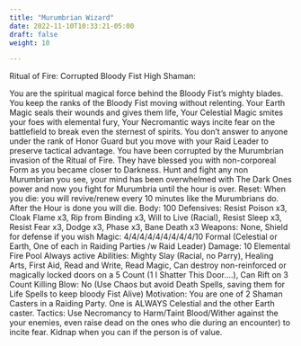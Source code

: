 ```yaml
---
title: "Murumbrian Wizard"
date: 2022-11-10T10:33:21-05:00
draft: false
weight: 10

---
```


Ritual of Fire: Corrupted Bloody Fist High Shaman:

You are the spiritual magical force behind the Bloody Fist’s mighty blades. You keep the ranks of the Bloody Fist moving without relenting. Your Earth Magic seals their wounds and gives them life, Your Celestial Magic smites your foes with elemental fury, Your Necromantic ways incite fear on the battlefield to break even the sternest of spirits. You don’t answer to anyone under the rank of Honor Guard but you move with your Raid Leader to preserve tactical advantage.
You have been corrupted by the Murumbrian invasion of the Ritual of Fire. They have blessed you with non-corporeal Form as you became closer to Darkness. Hunt and fight any non Murumbrian you see, your mind has been overwhelmed with The Dark Ones power and now you fight for Murumbria until the hour is over.
Reset: When you die: you will revive/renew every 10 minutes like the Murumbrians do. After the Hour is done you will die.
Body: 100
Defensives: Resist Poison x3, Cloak Flame x3, Rip from Binding x3, Will to Live (Racial), Resist Sleep x3, Resist Fear x3, Dodge x3, Phase x3, Bane Death x3
Weapons: None, Shield for defense if you wish
Magic: 4/4/4/4/4/4/4/4/4/10 Formal (Celestial or Earth, One of each in Raiding Parties /w Raid Leader)
Damage: 10 Elemental Fire Pool Always active 
Abilities: Mighty Slay (Racial, no Parry), Healing Arts, First Aid, Read and Write, Read Magic, Can destroy non-reinforced or magically locked doors on a 5 Count (1 I Shatter This Door....), Can Rift on 3 Count
Killing Blow: No (Use Chaos but avoid Death Spells, saving them for Life Spells to keep bloody Fist Alive)
Motivation: You are one of 2 Shaman Casters in a Raiding Party. One is ALWAYS Celestial and the other Earth caster.
Tactics: Use Necromancy to Harm/Taint Blood/Wither against the your enemies, even raise dead on the ones who die during an encounter) to incite fear. Kidnap when you can if the person is of value.
